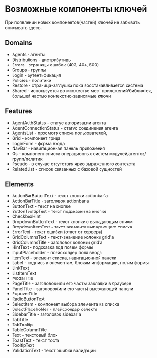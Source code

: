 # Возможные компоненты ключей

При появлении новых компонентов(частей) ключей не забывать описывать здесь.

## Domains

* Agents - агенты
* Distributions - дистрибутивы
* Errors - страницы ошибок (403, 404, 500)
* Groups - группы
* Login - аутентификация
* Policies - политики
* Restore - страница-заглушка пока восстанавливается система
* Shared - используется во множестве мест приложений/библиотек, большей частью контекстно-зависимые ключи

## Features

* AgentAuthStatus - статус авторизации агента
* AgentConnectionStatus - статус соединения агента
* AgentsList - просмотр списка пользователей,
* Grid - компонент грида
* LoginForm - форма входа
* NavBar - навигационная панель приложения
* Os - компонент список операционных систем модулей/агентов/групп/политик
* Pseudo - в случае отсутствия ярко выраженного контекста
* RelatedList - список связанных с базовой сущностей

## Elements

* ActionBarButtonText - текст кнопки actionbar'а
* ActionBarTitle - заголовок actionbar'а
* ButtonText - текст на кнопке
* ButtonTooltipText - текст подсказки на кнопке
* CheckboxHint
* DropdownButtonText - текст кнопки с выпадающим спиом
* DropdownItemText - текст элемента выпадающего списка
* ErrorText - текст ошибки (ответ от сервера)
* GridColumnsText - текст-значение колонки grid'а
* GridColumnsTitle - заголовок колонки grid'а
* HintText - подсказка под полем формы
* InputPlaceholder - плейсхолдер поля ввода
* ItemText - элемент списка, навигационной панели
* Label - подпись к элементам, блокам информации, полям формы
* LinkText
* ListItemText
* ModalTitle
* PageTitle - заголовок(или его часть) закладки в браузере
* PanelTitle - заголовок(или его часть) выезжающей панели
* PopoverTitle
* RadioButtonText
* SelectItem - компонент выбора элемента из списка
* SelectPlaceholder - плейсхолдер селекта
* SidebarTitle - заголовок sidebar'а
* TabTitle
* TabTooltip
* TableColumnTitle
* Text - текстовый блок
* ToastText - текст тоста
* TooltipText
* ValidationText - текст ошибки валидации
